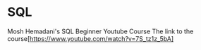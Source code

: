 # SQL
Mosh Hemadani's SQL Beginner Youtube Course
The link to the course[https://www.youtube.com/watch?v=7S_tz1z_5bA]
